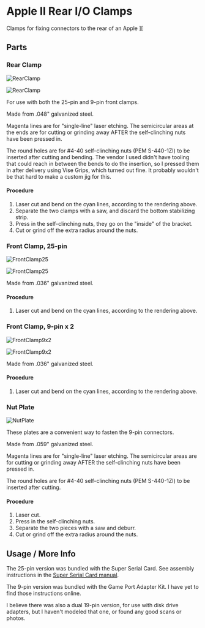 # Apple II Rear I/O Clamps

Clamps for fixing connectors to the rear of an Apple ][

## Parts

### Rear Clamp

![RearClamp](images/RearClamp_2x_bent.png)

![RearClamp](images/RearClamp_2x.png)

For use with both the 25-pin and 9-pin front clamps.

Made from .048" galvanized steel.

Magenta lines are for "single-line" laser etching. The semicircular areas at the ends are for cutting or grinding away AFTER the self-clinching nuts have been pressed in.

The round holes are for #4-40 self-clinching nuts (PEM S-440-1ZI) to be inserted after cutting and bending. The vendor I used didn't have tooling that could reach in between the bends to do the insertion, so I pressed them in after delivery using Vise Grips, which turned out fine. It probably wouldn't be that hard to make a custom jig for this.

#### Procedure

1. Laser cut and bend on the cyan lines, according to the rendering above.
2. Separate the two clamps with a saw, and discard the bottom stabilizing strip.
3. Press in the self-clinching nuts, they go on the "inside" of the bracket.
4. Cut or grind off the extra radius around the nuts.

### Front Clamp, 25-pin

![FrontClamp25](images/FrontClamp25_bent.png)

![FrontClamp25](images/FrontClamp25.png)

Made from .036" galvanized steel.

#### Procedure

1. Laser cut and bend on the cyan lines, according to the rendering above.

### Front Clamp, 9-pin x 2

![FrontClamp9x2](images/FrontClamp9x2_bent.png)

![FrontClamp9x2](images/FrontClamp9x2.png)

Made from .036" galvanized steel.

#### Procedure

1. Laser cut and bend on the cyan lines, according to the rendering above.

### Nut Plate

![NutPlate](images/NutPlate_2x.png)

These plates are a convenient way to fasten the 9-pin connectors.

Made from .059" galvanized steel.

Magenta lines are for "single-line" laser etching. The semicircular areas are for cutting or grinding away AFTER the self-clinching nuts have been pressed in.

The round holes are for #4-40 self-clinching nuts (PEM S-440-1ZI) to be inserted after cutting.

#### Procedure

1. Laser cut.
2. Press in the self-clinching nuts.
3. Separate the two pieces with a saw and deburr.
4. Cut or grind off the extra radius around the nuts.

## Usage / More Info

The 25-pin version was bundled with the Super Serial Card. See assembly instructions in the [Super Serial Card manual](https://archive.org/details/Apple_II_Super_Serial_Card_1981_Apple/page/n6/mode/1up).

The 9-pin version was bundled with the Game Port Adapter Kit. I have yet to find those instructions online.

I believe there was also a dual 19-pin version, for use with disk drive adapters, but I haven't modeled that one, or found any good scans or photos.
